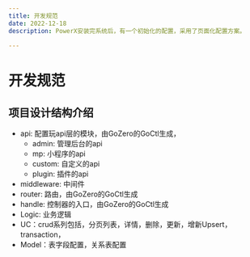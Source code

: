 ```yaml
---
title: 开发规范
date: 2022-12-18
description: PowerX安装完系统后，有一个初始化的配置，采用了页面化配置方案。

---
```


# 开发规范

## 项目设计结构介绍
* api: 配置玩api层的模块，由GoZero的GoCtl生成，
  * admin: 管理后台的api
  * mp: 小程序的api
  * custom: 自定义的api
  * plugin: 插件的api
* middleware: 中间件
* router: 路由，由GoZero的GoCtl生成
* handle: 控制器的入口，由GoZero的GoCtl生成
* Logic: 业务逻辑
* UC：crud系列包括，分页列表，详情，删除，更新，增新Upsert，transaction，
* Model：表字段配置，关系表配置
